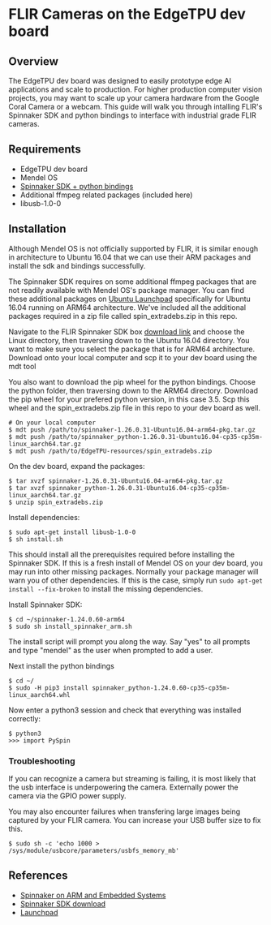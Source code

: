 # FLIR Cameras on the EdgeTPU dev board

## Overview
The EdgeTPU dev board was designed to easily prototype edge AI applications and scale to production. For higher
production computer vision projects, you may want to scale up your camera hardware from the Google Coral Camera or a
webcam. This guide will walk you through intalling FLIR's Spinnaker SDK and python bindings to interface with industrial
grade FLIR cameras.

## Requirements
* EdgeTPU dev board
* Mendel OS
* [Spinnaker SDK + python bindings](https://flir.app.boxcn.net/v/SpinnakerSDK)
* Additional ffmpeg related packages (included here)
* libusb-1.0-0

## Installation
Although Mendel OS is not officially supported by FLIR, it is similar enough in architecture to Ubuntu 16.04 that we can
use their ARM packages and install the sdk and bindings successfully.

The Spinnaker SDK requires on some additional ffmpeg packages that are not readily available with Mendel OS's package
manager. You can find these additional packages on [Ubuntu Launchpad](https://launchpad.net/ubuntu?) specifically for
Ubuntu 16.04 running on ARM64 architecture. We've included all the additional packages required in a zip file called
spin_extradebs.zip in this repo.

Navigate to the FLIR Spinnaker SDK box [download link](https://flir.app.boxcn.net/v/SpinnakerSDK) and choose the Linux
directory, then traversing down to the Ubuntu 16.04 directory. You want to make sure you select the package that is for ARM64
architecture. Download onto your local computer and scp it to your dev board using the mdt tool

You also want to download the pip wheel for the python bindings. Choose the python folder, then traversing down to the
ARM64 directory. Download the pip wheel for your prefered python version, in this case 3.5. Scp this wheel and the
spin_extradebs.zip file in this repo to your dev board as well.
```
# On your local computer
$ mdt push /path/to/spinnaker-1.26.0.31-Ubuntu16.04-arm64-pkg.tar.gz 
$ mdt push /path/to/spinnaker_python-1.26.0.31-Ubuntu16.04-cp35-cp35m-linux_aarch64.tar.gz
$ mdt push /path/to/EdgeTPU-resources/spin_extradebs.zip
```

On the dev board, expand the packages:
```
$ tar xvzf spinnaker-1.26.0.31-Ubuntu16.04-arm64-pkg.tar.gz
$ tar xvzf spinnaker_python-1.26.0.31-Ubuntu16.04-cp35-cp35m-linux_aarch64.tar.gz
$ unzip spin_extradebs.zip
```

Install dependencies:
```
$ sudo apt-get install libusb-1.0-0
$ sh install.sh
```

This should install all the prerequisites required before installing the Spinnaker SDK. If this is a fresh install of
Mendel OS on your dev board, you may run into other missing packages. Normally your package manager will warn you of
other dependencies. If this is the case, simply run ``` sudo apt-get install --fix-broken ``` to install the missing
dependencies.

Install Spinnaker SDK:
```
$ cd ~/spinnaker-1.24.0.60-arm64
$ sudo sh install_spinnaker_arm.sh
```

The install script will prompt you along the way. Say "yes" to all prompts and type "mendel" as the user when prompted
to add a user.

Next install the python bindings
```
$ cd ~/
$ sudo -H pip3 install spinnaker_python-1.24.0.60-cp35-cp35m-linux_aarch64.whl
```

Now enter a python3 session and check that everything was installed correctly:
```
$ python3
>>> import PySpin
```

### Troubleshooting
If you can recognize a camera but streaming is failing, it is most likely that the usb interface is underpowering the
camera. Externally power the camera via the GPIO power supply.

You may also encounter failures when transfering large images being captured by your FLIR camera. You can increase your
USB buffer size to fix this.

```
$ sudo sh -c 'echo 1000 > /sys/module/usbcore/parameters/usbfs_memory_mb'
```

## References
* [Spinnaker on ARM and Embedded Systems](https://www.flir.com/support-center/iis/machine-vision/application-note/using-spinnaker-on-arm-and-embedded-systems/)
* [Spinnaker SDK download](https://flir.app.boxcn.net/v/SpinnakerSDK)
* [Launchpad](https://launchpad.net/ubuntu/xenial/arm64/)
